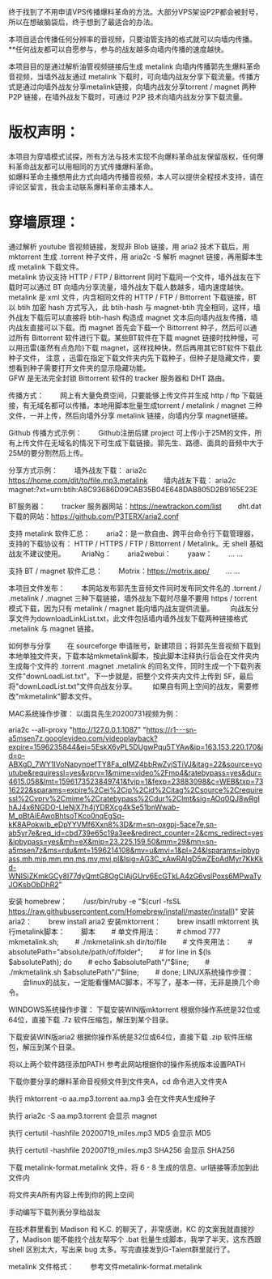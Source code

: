终于找到了不用申请VPS传播爆料革命的方法。大部分VPS架设P2P都会被封号，所以在想破脑袋后，终于想到了最适合的办法。  

本项目适合传播任何分辨率的音视频，只要油管支持的格式就可以向墙内传播。**任何战友都可以自愿参与，参与的战友越多向墙内传播的速度越快。  

本项目目的是通过解析油管视频链接后生成 metalink 向墙内传播郭先生爆料革命音视频，当墙外战友通过 metalink 下载时，可向墙内战友分享下载流量。传播方式是通过向墙外战友分享metalink链接，向墙内战友分享torrent / magnet 两种 P2P 链接，在墙外战友下载时，可通过 P2P 技术向墙内战友分享下载流量。  

# 版权声明：
本项目为穿墙模式试探，所有方法与技术实现不向爆料革命战友保留版权，任何爆料革命战友都可以用相同的方式传播爆料革命。  
如爆料革命主播想用此方式向墙内传播音视频，本人可以提供全程技术支持，请在评论区留言，我会主动联系爆料革命主播本人。  

# 穿墙原理：
通过解析 youtube 音视频链接，发现非 Blob 链接，用 aria2 技术下载后，用 mktorrent 生成 .torrent 种子文件，用 aria2c -S 解析 magnet 链接，再用脚本生成 metalink 下载文件。  
metalink 协议支持 HTTP / FTP / Bittorrent 同时下载同一个文件，墙外战友在下载时可以通过 BT 向墙内分享流量，墙外战友下载人数越多，墙内速度越快。metalink 是 xml 文件，内含相同文件的 HTTP / FTP / Bittorrent 下载链接，BT 以 btih 加密 hash 方式写入，此 btih-hash 与 magnet-btih 完全相同，这样，墙外战友下载后可以直接将 btih-hash 构造成 magnet 文本后向墙内战友传播，墙内战友直接可以下载。而 magnet 首先会下载一个 Bittorrent 种子，然后可以通过所有 Bittorrent 软件进行下载。某些BT软件在下载 magnet 链接时找种慢，可以用迅雷(虽然有点危险)下载 magnet，这样找种快，然后再用其它BT软件下载此种子文件， 注意 ，迅雷在指定下载文件夹内先下载种子，但种子是隐藏文件，要想看到种子需要打开文件夹的显示隐藏功能。  
GFW 是无法完全封锁 Bittorrent 软件的 tracker 服务器和 DHT 路由。

传播方式：
　　网上有大量免费空间，只要能够上传文件并生成 http / ftp 下载链接，有无域名都可以传播。本地用脚本批量生成torrent / metalink / magnet 三种文件，一并上传，然后向墙外分享 metalink 链接，向墙内分享 magnet链接。

Github 传播方式示例：
　　Github注册后建 project 可上传小于25M的文件，所有上传文件在无域名的情况下可生成下载链接。郭先生、路德、面具的音频中大于25M的要分割然后上传。

分享方式示例：
　　墙外战友下载： aria2c https://home.com/dit/to/file.mp3.metalink
　　墙内战友下载： aria2c magnet:?xt=urn:btih:A8C93686D09CAB35B04E648DAB805D2B9165E23E

BT服务器：
　　tracker 服务器网站：https://newtrackon.com/list
　　dht.dat 下载的网站：https://github.com/P3TERX/aria2.conf

支持 metalink 软件汇总：
　　aria2：是一款自由、跨平台命令行下载管理器，支持的下载协议有： HTTP / HTTPS / FTP / Bittorrent / Metalink。无 shell 基础战友不建议使用。
　　AriaNg：
　　aria2webui：
　　yaaw：
　　... ...

支持 BT / magnet 软件汇总：
　　Motrix：https://motrix.app/
　　... ...

本项目文件发布：
　　本网站发布郭先生音频文件同时发布同文件名的 .torrent / .metalink / .magnet 三种下载链接，墙外战友下载时尽量不要用 https / torrent 模式下载，因为只有 metalink / magnet 能向墙内战友提供流量。
　　向战友分享文件为downloadLinkList.txt，此文件包括墙内墙外战友下载两种链接格式 .metalink 与 magnet 链接。

如何参与分享
　　在 sourceforge 申请账号，新建项目；将郭先生音视频下载到本地单独文件夹，下载本站mkmetalink脚本，按此脚本注释执行后会在文件夹内生成每个文件的 .torrent .magnet .metalink 的同名文件，同时生成一个下载列表文件"downLoadList.txt"。下一步就是，把整个文件夹内文件上传到 SF，最后将"downLoadList.txt"文件向战友分享。
　　如果自有网上空间的战友，需要修改"mkmetalink"脚本文件。

MAC系统操作步骤：
以面具先生20200731视频为例：

aria2c --all-proxy "http://127.0.0.1:1087" "https://r1---sn-a5msen7z.googlevideo.com/videoplayback?expire=1596235844&ei=5EskX6yPL5DUgwPqu5TYAw&ip=163.153.220.170&id=o-ABXgD_7WY1IVoNapynpefTY8Fa_qlMZ4bbRwZvjSTiVJ&itag=22&source=youtube&requiressl=yes&vprv=1&mime=video%2Fmp4&ratebypass=yes&dur=4615.058&lmt=1596173523849741&fvip=1&fexp=23883098&c=WEB&txp=7316222&sparams=expire%2Cei%2Cip%2Cid%2Citag%2Csource%2Crequiressl%2Cvprv%2Cmime%2Cratebypass%2Cdur%2Clmt&sig=AOq0QJ8wRgIhAJ4x6NGDO-LleNjX7h4jYDRXcg4kSe51bnWwab-M_pBtAiEAwoBhtsoTKco0nqEgSq-kK8APokwib_eDpYYVMf6Xxn8%3D&rm=sn-oxgpj-5ace7e,sn-ab5yr7e&req_id=cbd739e65c19a3ee&redirect_counter=2&cms_redirect=yes&ipbypass=yes&mh=eX&mip=23.225.159.50&mm=29&mn=sn-a5msen7z&ms=rdu&mt=1596214108&mv=u&mvi=1&pl=24&lsparams=ipbypass,mh,mip,mm,mn,ms,mv,mvi,pl&lsig=AG3C_xAwRAIgD5wZEoAdMyr7KkKkd-WNISiZKmkGCy8I77dyQmtG8OgCIAjGUrv6EcGTkLA4zG6vslPoxs6MPwaTyJOKsbObDhR2"

安装 homebrew：
　　/usr/bin/ruby -e "$(curl -fsSL https://raw.githubusercontent.com/Homebrew/install/master/install)"
安装aria2：
　　brew install aria2
安装mktorrent：
　　brew insatll mktorrent
执行metalink脚本：
　　脚本
　　# 单文件用法：
　　# chmod 777 mkmetalink.sh;
　　# ./mkmetalink.sh dir/to/file
　　# 文件夹用法：
　　# absolutePath="absolute/path/of/folder";
　　# for line in $(ls $absolutePath); do
　　# echo $absolutePath"/"$line;
　　# ./mkmetalink.sh $absolutePath"/"$line;
　　# done;
LINUX系统操作步骤：
　　会linux的战友，一定能看懂MAC脚本，不写了，基本一样，无非是换几个命令。

WINDOWS系统操作步骤：
下载安装WIN版mktorrent
根据你操作系统是32位或64位，直接下载 .7z 软件压缩包，解压到某个目录。

下载安装WIN版aria2 根据你操作系统是32位或64位，直接下载 .zip 软件压缩包，解压到某个目录。

将以上两个软件路径添加PATH 参考此网站根据你的操作系统版本设置PATH

下载你要分享的爆料革命音视频文件到文件夹A，cd 命令进入文件夹A

执行 mktorrent -o aa.mp3.torrent aa.mp3 会在文件夹A生成种子

执行 aria2c -S aa.mp3.torrent 会显示 magnet

执行 certutil -hashfile 20200719_miles.mp3 MD5 会显示 MD5

执行 certutil -hashfile 20200719_miles.mp3 SHA256 会显示 SHA256

下载 metalink-format.metalink 文件，将 6 - 8 生成的信息、url链接等添加到此文件内

将文件夹A所有内容上传到你的网上空间

手动编写下载列表分享给战友

在技术群里看到 Madison 和 K.C. 的聊天了，非常感谢，KC 的文案我就直接抄了，Madison 能不能找个战友帮写个 .bat 批量生成脚本，我学了半天，这东西跟 shell 区别太大，写出来 bug 太多。写完直接发到G-Talent群里就行了。

metalink 文件格式：
　　参考文件metalink-format.metalink
